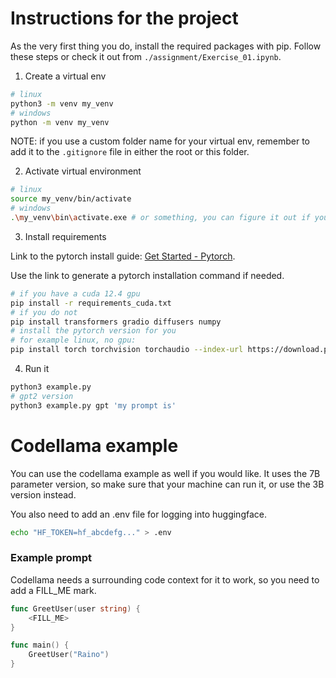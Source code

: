 # Instructions for the project

As the very first thing you do, install the required packages with pip.
Follow these steps or check it out from `./assignment/Exercise_01.ipynb`.

1. Create a virtual env

```bash
# linux
python3 -m venv my_venv
# windows 
python -m venv my_venv
```

NOTE: if you use a custom folder name for your virtual env, remember
to add it to the `.gitignore` file in either the root or this folder.

2. Activate virtual environment

```bash
# linux
source my_venv/bin/activate
# windows
.\my_venv\bin\activate.exe # or something, you can figure it out if you use windows
```

3. Install requirements

Link to the pytorch install guide: [Get Started - Pytorch](https://pytorch.org/get-started/locally/).

Use the link to generate a pytorch installation command if needed.

```bash
# if you have a cuda 12.4 gpu
pip install -r requirements_cuda.txt
# if you do not
pip install transformers gradio diffusers numpy
# install the pytorch version for you
# for example linux, no gpu:
pip install torch torchvision torchaudio --index-url https://download.pytorch.org/whl/cpu
```

4. Run it

```bash
python3 example.py
# gpt2 version
python3 example.py gpt 'my prompt is'
```

# Codellama example

You can use the codellama example as well if you would like. It uses the 7B parameter version,
so make sure that your machine can run it, or use the 3B version instead.

You also need to add an .env file for logging into huggingface.

```bash
echo "HF_TOKEN=hf_abcdefg..." > .env
```

### Example prompt

Codellama needs a surrounding code context for it to work, so you need to add a FILL_ME mark.

```go
func GreetUser(user string) {
    <FILL_ME>
}

func main() {
    GreetUser("Raino")
}
```
